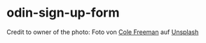 # odin-sign-up-form

Credit to owner of the photo:
Foto von <a 
href="https://unsplash.com/@colefreeman?utm_source=unsplash&utm_medium=referral&utm_content=creditCopyText">Cole 
Freeman</a> auf <a 
href="https://unsplash.com/de/fotos/NrSNAdapVHc?utm_source=unsplash&utm_medium=referral&utm_content=creditCopyText">Unsplash</a>
  
    
